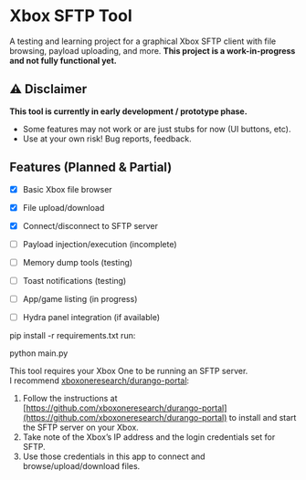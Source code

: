 # Xbox SFTP Tool

A testing and learning project for a graphical Xbox SFTP client with file browsing, payload uploading, and more. **This project is a work-in-progress and not fully functional yet.**

## ⚠️ Disclaimer

**This tool is currently in early development / prototype phase.**
- Some features may not work or are just stubs for now (UI buttons, etc).
- Use at your own risk! Bug reports, feedback.

## Features (Planned & Partial)

- [x] Basic Xbox file browser
- [x] File upload/download
- [x] Connect/disconnect to SFTP server
- [ ] Payload injection/execution (incomplete)
- [ ] Memory dump tools (testing)
- [ ] Toast notifications (testing)
- [ ] App/game listing (in progress)
- [ ] Hydra panel integration (if available)




pip install -r requirements.txt
run:

python main.py


This tool requires your Xbox One to be running an SFTP server.  
I recommend [xboxoneresearch/durango-portal](https://github.com/xboxoneresearch/durango-portal):

1. Follow the instructions at [https://github.com/xboxoneresearch/durango-portal](https://github.com/xboxoneresearch/durango-portal) to install and start the SFTP server on your Xbox.
2. Take note of the Xbox’s IP address and the login credentials set for SFTP.
3. Use those credentials in this app to connect and browse/upload/download files.
